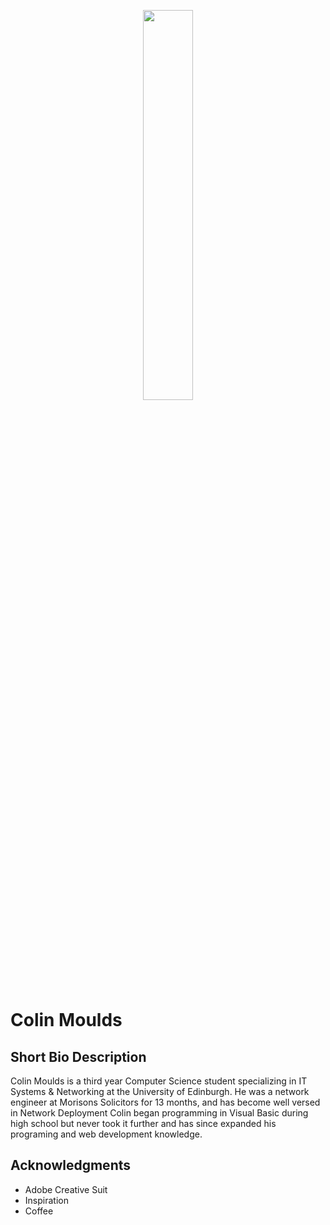 <p align="center"><img width=40% src="https://github.com/ColinMoulds/bio/blob/master/Media/logo.png"></p>

# Colin Moulds

## Short Bio Description

Colin Moulds is a third year Computer Science student
specializing in IT Systems & Networking at the University
of Edinburgh. He was a network engineer at Morisons Solicitors
for 13 months, and has become well versed in Network Deployment
Colin began programming in Visual Basic during high school but
never took it further and has since expanded his programing and
web development knowledge.

## Acknowledgments

* Adobe Creative Suit
* Inspiration
* Coffee